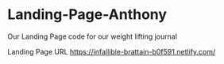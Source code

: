 # Landing-Page-Anthony
Our Landing Page code for our weight lifting journal

Landing Page URL
https://infallible-brattain-b0f591.netlify.com/
